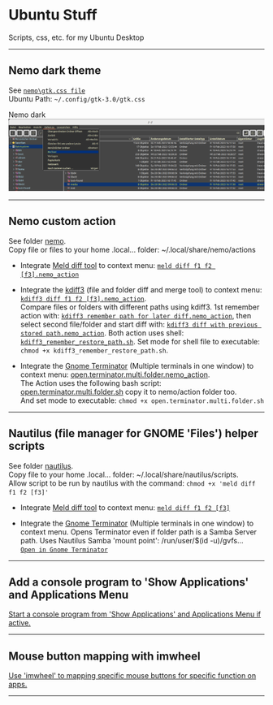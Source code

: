 # Ubuntu Stuff

Scripts, css, etc. for my Ubuntu Desktop

***

## Nemo dark theme

See [``nemo\gtk.css file``](./nemo/gtk.css)\
Ubuntu Path: ``~/.config/gtk-3.0/gtk.css``

Nemo dark
![Nemo dark](./img/NemoDark.png)

***

## Nemo custom action

See folder [nemo](./nemo/).\
Copy file or files to your home .local... folder: ~/.local/share/nemo/actions

- Integrate [Meld diff tool](https://de.wikipedia.org/wiki/Meld) to context menu: [``meld diff f1 f2 [f3].nemo_action``](./nemo/meld/meld%20diff%20f1%20f2%20%5Bf3%5D.nemo_action)

- Integrate the [kdiff3](https://apps.kde.org/kdiff3/) (file and folder diff and merge tool) to context menu: [``kdiff3 diff f1 f2 [f3].nemo_action``](./nemo/kdiff/kdiff3%20diff%20fi%20f2%20%5Bf3%5D.nemo_action).\
Compare files or folders with different paths using kdiff3. 1st remember action with: [``kdiff3 remember path for later diff.nemo_action``](./nemo/kdiff/kdiff3%20remember%20path%20for%20later%20diff.nemo_action), then select second file/folder and start diff with: [``kdiff3 diff with previous stored path.nemo_action``](./nemo/kdiff/kdiff3%20diff%20with%20previous%20stored%20path.nemo_action). Both action uses shell: [``kdiff3_remember_restore_path.sh``](./nemo/kdiff/kdiff3_remember_restore_path.sh). Set mode for shell file to executable: ``chmod +x kdiff3_remember_restore_path.sh``.

- Integrate the [Gnome Terminator](https://en.wikipedia.org/wiki/GNOME_Terminator) (Multiple terminals in one window) to context menu: 
[open.terminator.multi.folder.nemo_action](./nemo/Terminator/open.terminator.multi.folder.nemo_action).\
The Action uses the following bash script: [open.terminator.multi.folder.sh](./nemo/Terminator/open.terminator.multi.folder.sh) copy it to nemo/action folder too.\
And set mode to executable: ``chmod +x open.terminator.multi.folder.sh``

***

## Nautilus (file manager for GNOME 'Files') helper scripts

See folder [nautilus](./nautilus/).\
Copy file to your home .local... folder: ~/.local/share/nautilus/scripts.\
Allow script to be run by nautilus with the command: ``chmod +x 'meld diff f1 f2 [f3]'`` 

- Integrate [Meld diff tool](https://de.wikipedia.org/wiki/Meld) to context menu: [``meld diff f1 f2 [f3]``](./nautilus/meld%20diff%20f1%20f2%20%5Bf3%5D)

- Integrate the [Gnome Terminator](https://en.wikipedia.org/wiki/GNOME_Terminator) (Multiple terminals in one window) to context menu. Opens Terminator even if folder path is a Samba Server path. Uses Nautilus Samba 'mount point': /run/user/$(id -u)/gvfs...\
[``Open in Gnome Terminator``](./nautilus/Open%20in%20Gnome%20Terminator)

***

## Add a console program to 'Show Applications' and Applications Menu

[Start a console program from 'Show Applications' and Applications Menu if active.](./varia/Desktop/Call%20terminal%20app%20from%20menu.md)

***

## Mouse button mapping with imwheel

[Use 'imwheel' to mapping specific mouse buttons for specific function on apps.](./desktop/imwheel/Mouse%20button%20mapping.md)

***
